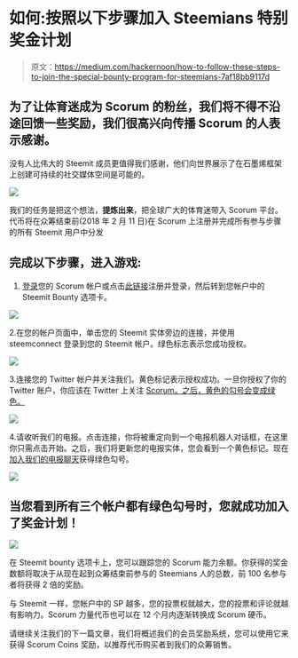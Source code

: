 # 如何:按照以下步骤加入 Steemians 特别奖金计划

> 原文：<https://medium.com/hackernoon/how-to-follow-these-steps-to-join-the-special-bounty-program-for-steemians-7af18bb9117d>

## 为了让体育迷成为 Scorum 的粉丝，我们将不得不沿途回馈一些奖励，我们很高兴向传播 Scorum 的人表示感谢。

没有人比伟大的 Steemit 成员更值得我们感谢，他们向世界展示了在石墨烯框架上创建可持续的社交媒体空间是可能的。

![](img/7269d5864352f1600befca9eb93497ef.png)

我们的任务是把这个想法，**提炼出来**，把全球广大的体育迷带入 Scorum 平台。代币将在众筹结束前(2018 年 2 月 11 日)在 Scorum 上注册并完成所有参与步骤的所有 Steemit 用户中分发

## **完成以下步骤，进入游戏:**

1.  [登录](https://scorumcoins.com/en-us/steemit-bounty)您的 Scorum 帐户或点击[此链接](https://scorumcoins.com/en-us/steemit-bounty)注册并登录，然后转到您帐户中的 Steemit Bounty 选项卡。

![](img/cd2dc95aea0359cb5cd72f9fb8bdd88e.png)

2.在您的帐户页面中，单击您的 Steemit 实体旁边的连接，并使用 steemconnect 登录到您的 Steemit 帐户。绿色标志表示您成功授权。

![](img/0db407c5c9da850bc7d3e16c1500f4f3.png)

3.连接您的 Twitter 帐户并关注我们。黄色标记表示授权成功。一旦你授权了你的 Twitter 账户，你应该在 Twitter 上关注 [Scorum。之后，黄色的勾号会变成绿色。](https://twitter.com/SCORUM_en)

![](img/fd2f1c67104fc44f558fef3b6d1be638.png)

4.请收听我们的电报。点击连接，你将被重定向到一个电报机器人对话框，在这里你只需点击开始。之后，我们将更新您的电报实体，您会看到一个黄色标记。现在[加入我们的电报聊天](https://t.me/SCORUM)获得绿色勾号。

![](img/59aa7833038e441fd4ee43efc1667a9c.png)

## 当您看到所有三个帐户都有绿色勾号时，您就成功加入了奖金计划！

![](img/8dbc57ff004131dc9358811d33211c8e.png)

在 Steemit bounty 选项卡上，您可以跟踪您的 Scorum 能力余额。你获得的奖金数额将取决于从现在起到众筹结束前参与的 Steemians 人的总数，前 100 名参与者将获得 2 倍的奖励。

与 Steemit 一样，您帐户中的 SP 越多，您的投票权就越大，您的投票和评论就越有影响力。Scorum 力量代币也可以在 12 个月内逐渐转换成 Scorum 硬币。

请继续关注我们的下一篇文章，我们将概述我们的会员奖励系统，您可以使用它来获得 Scorum Coins 奖励，以推荐代币购买者到我们的众筹销售。